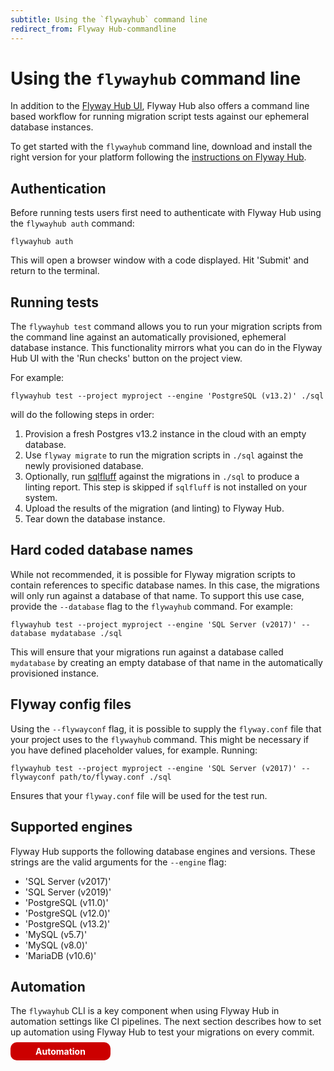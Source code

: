```yaml
---
subtitle: Using the `flywayhub` command line
redirect_from: Flyway Hub-commandline
---
```


# Using the `flywayhub` command line

In addition to the <a href="https://hub.flywaydb.org/">Flyway Hub UI</a>, Flyway Hub also offers a command line based workflow for running migration script tests against our ephemeral database instances.

To get started with the `flywayhub` command line, download and install the right version for your platform following the <a href="https://hub.flywaydb.org/projects/new/integration">instructions on Flyway Hub</a>.

## Authentication

Before running tests users first need to authenticate with Flyway Hub using the `flywayhub auth` command:

```
flywayhub auth
```

This will open a browser window with a code displayed. Hit 'Submit' and return to the terminal.

## Running tests

The `flywayhub test` command allows you to run your migration scripts from the command line against an automatically provisioned, ephemeral database instance. This functionality mirrors what you can do in the Flyway Hub UI with the 'Run checks' button on the project view.

For example:

```
flywayhub test --project myproject --engine 'PostgreSQL (v13.2)' ./sql
```

will do the following steps in order:

1. Provision a fresh Postgres v13.2 instance in the cloud with an empty database.
2. Use `flyway migrate` to run the migration scripts in `./sql` against the newly provisioned database.
3. Optionally, run <a href="https://www.sqlfluff.com/">sqlfluff</a> against the migrations in `./sql` to produce a linting report. This step is skipped if `sqlfluff` is not installed on your system.
4. Upload the results of the migration (and linting) to Flyway Hub.
5. Tear down the database instance.

## Hard coded database names

While not recommended, it is possible for Flyway migration scripts to contain references to specific database names. In this case, the migrations will only run against a database of that name. To support this use case, provide the `--database` flag to the `flywayhub` command. For example:

```
flywayhub test --project myproject --engine 'SQL Server (v2017)' --database mydatabase ./sql
```

This will ensure that your migrations run against a database called `mydatabase` by creating an empty database of that name in the automatically provisioned instance.

## Flyway config files

Using the `--flywayconf` flag, it is possible to supply the `flyway.conf` file that your project uses to the `flywayhub` command. This might be necessary if you have defined placeholder values, for example. Running:

```
flywayhub test --project myproject --engine 'SQL Server (v2017)' --flywayconf path/to/flyway.conf ./sql
```

Ensures that your `flyway.conf` file will be used for the test run.

## Supported engines

Flyway Hub supports the following database engines and versions. These strings are the valid arguments for the `--engine` flag:

* 'SQL Server (v2017)'
* 'SQL Server (v2019)'
* 'PostgreSQL (v11.0)'
* 'PostgreSQL (v12.0)'
* 'PostgreSQL (v13.2)'
* 'MySQL (v5.7)'
* 'MySQL (v8.0)'
* 'MariaDB (v10.6)'

## Automation

The `flywayhub` CLI is a key component when using Flyway Hub in automation settings like CI pipelines. The next section describes how to set up automation using Flyway Hub to test your migrations on every commit.

<a href="Flyway Hub/Automating migration script checks"
        style="text-decoration: none; background: rgb(204,0,0); padding: 6px 40px; border-radius: 10px; color: white; font-weight: bold;">Automation <i class="fa fa-arrow-right"></i></a>

